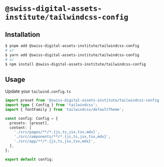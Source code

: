 # `@swiss-digital-assets-institute/tailwindcss-config`

## Installation

```sh
$ pnpm add @swiss-digital-assets-institute/tailwindcss-config
# or
$ yarn add @swiss-digital-assets-institute/tailwindcss-config
# or
$ npm install @swiss-digital-assets-institute/tailwindcss-config
```

## Usage

Update your `tailwind.config.ts`

```ts
import preset from '@swiss-digital-assets-institute/tailwindcss-config';
import type { Config } from 'tailwindcss';
import { fontFamily } from 'tailwindcss/defaultTheme';

const config: Config = {
  presets: [preset],
  content: [
    './src/pages/**/*.{js,ts,jsx,tsx,mdx}',
    './src/components/**/*.{js,ts,jsx,tsx,mdx}',
    './src/app/**/*.{js,ts,jsx,tsx,mdx}',
  ],
};

export default config;
```

